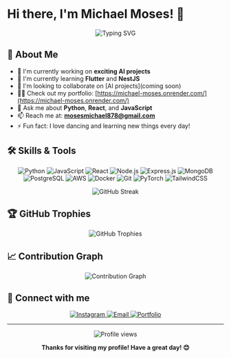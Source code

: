 # Hi there, I'm Michael Moses! 👋

<div align="center">
  <img src="https://readme-typing-svg.herokuapp.com?font=Fira+Code&pause=1000&color=2E9EF7&center=true&vCenter=true&width=435&lines=Generative+AI+Specialist;Fullstack+Web+Developer;Machine+Learning+Enthusiast" alt="Typing SVG" />
</div>

## 🚀 About Me

- 🔭 I'm currently working on **exciting AI projects**
- 🌱 I'm currently learning **Flutter** and **NestJS**
- 👯 I'm looking to collaborate on [AI projects](coming soon)
- 👨‍💻 Check out my portfolio: [https://michael-moses.onrender.com/](https://michael-moses.onrender.com/)
- 💬 Ask me about **Python**, **React**, and **JavaScript**
- 📫 Reach me at: **mosesmichael878@gmail.com**
- ⚡ Fun fact: I love dancing and learning new things every day!

## 🛠️ Skills & Tools

<div align="center">
  
  ![Python](https://img.shields.io/badge/-Python-3776AB?style=flat-square&logo=Python&logoColor=white)
  ![JavaScript](https://img.shields.io/badge/-JavaScript-F7DF1E?style=flat-square&logo=javascript&logoColor=black)
  ![React](https://img.shields.io/badge/-React-61DAFB?style=flat-square&logo=react&logoColor=black)
  ![Node.js](https://img.shields.io/badge/-Node.js-339933?style=flat-square&logo=Node.js&logoColor=white)
  ![Express.js](https://img.shields.io/badge/-Express.js-000000?style=flat-square&logo=express&logoColor=white)
  ![MongoDB](https://img.shields.io/badge/-MongoDB-47A248?style=flat-square&logo=mongodb&logoColor=white)
  ![PostgreSQL](https://img.shields.io/badge/-PostgreSQL-336791?style=flat-square&logo=postgresql&logoColor=white)
  ![AWS](https://img.shields.io/badge/-AWS-232F3E?style=flat-square&logo=amazon-aws&logoColor=white)
  ![Docker](https://img.shields.io/badge/-Docker-2496ED?style=flat-square&logo=docker&logoColor=white)
  ![Git](https://img.shields.io/badge/-Git-F05032?style=flat-square&logo=git&logoColor=white)
  ![PyTorch](https://img.shields.io/badge/-PyTorch-EE4C2C?style=flat-square&logo=pytorch&logoColor=white)
  ![TailwindCSS](https://img.shields.io/badge/-TailwindCSS-38B2AC?style=flat-square&logo=tailwind-css&logoColor=white)

</div>



<div align="center">
  <img src="https://github-readme-streak-stats.herokuapp.com/?user=your-github-username&theme=radical" alt="GitHub Streak" />
</div>

## 🏆 GitHub Trophies

<div align="center">
  <img src="https://github-profile-trophy.vercel.app/?username=your-github-username&theme=darkhub&no-frame=true&margin-w=15" alt="GitHub Trophies" />
</div>

## 📈 Contribution Graph

<div align="center">
  <img src="https://activity-graph.herokuapp.com/graph?username=your-github-username&theme=react-dark" alt="Contribution Graph" />
</div>

## 🤝 Connect with me

<div align="center">
  <a href="https://instagram.com/m.k.u.u._.001" target="_blank">
    <img src="https://img.shields.io/badge/-Instagram-E4405F?style=for-the-badge&logo=instagram&logoColor=white" alt="Instagram" />
  </a>
  <a href="mailto:mosesmichael878@gmail.com">
    <img src="https://img.shields.io/badge/-Email-D14836?style=for-the-badge&logo=gmail&logoColor=white" alt="Email" />
  </a>
  <a href="https://michael-moses.onrender.com/" target="_blank">
    <img src="https://img.shields.io/badge/-Portfolio-000000?style=for-the-badge&logo=About.me&logoColor=white" alt="Portfolio" />
  </a>
</div>

---

<div align="center">
  <img src="https://komarev.com/ghpvc/?username=your-github-username&style=flat-square&color=blue" alt="Profile views" />
</div>

<div align="center">
  
  **Thanks for visiting my profile! Have a great day! 😊**
  
</div>
